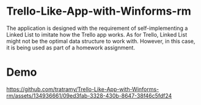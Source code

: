 # Trello-Like-App-with-Winforms-rm

The application is designed with the requirement of self-implementing a Linked List to imitate how the Trello app works. 
As for Trello, Linked List might not be the optimal data structure to work with. However, in this case, it is being used as part of a homework assignment.

# Demo 



https://github.com/tratramy/Trello-Like-App-with-Winforms-rm/assets/134936661/09ed3fab-3328-430b-8647-38f46c5fdf24

